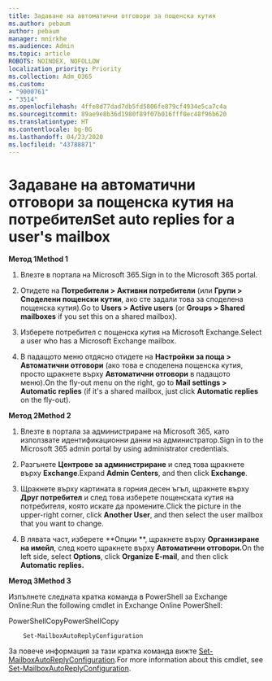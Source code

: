 ```yaml
---
title: Задаване на автоматични отговори за пощенска кутия
ms.author: pebaum
author: pebaum
manager: mnirkhe
ms.audience: Admin
ms.topic: article
ROBOTS: NOINDEX, NOFOLLOW
localization_priority: Priority
ms.collection: Adm_O365
ms.custom:
- "9000761"
- "3514"
ms.openlocfilehash: 4ffe8d77dad7db5fd5806fe879cf4934e5ca7c4a
ms.sourcegitcommit: 89ae9e8b36d1980f89f07b016fff0ec48f96b620
ms.translationtype: HT
ms.contentlocale: bg-BG
ms.lasthandoff: 04/23/2020
ms.locfileid: "43788871"
---
```

# <a name="set-auto-replies-for-a-users-mailbox"></a><span data-ttu-id="028da-102">Задаване на автоматични отговори за пощенска кутия на потребител</span><span class="sxs-lookup"><span data-stu-id="028da-102">Set auto replies for a user's mailbox</span></span>

<span data-ttu-id="028da-103">**Метод 1**</span><span class="sxs-lookup"><span data-stu-id="028da-103">**Method 1**</span></span>

1. <span data-ttu-id="028da-104">Влезте в портала на Microsoft 365.</span><span class="sxs-lookup"><span data-stu-id="028da-104">Sign in to the Microsoft 365 portal.</span></span>

2. <span data-ttu-id="028da-105">Отидете на **Потребители > Активни потребители** (или **Групи > Споделени пощенски кутии**, ако сте задали това за споделена пощенска кутия).</span><span class="sxs-lookup"><span data-stu-id="028da-105">Go to **Users > Active users** (or **Groups > Shared mailboxes** if you set this on a shared mailbox).</span></span>

3. <span data-ttu-id="028da-106">Изберете потребител с пощенска кутия на Microsoft Exchange.</span><span class="sxs-lookup"><span data-stu-id="028da-106">Select a user who has a Microsoft Exchange mailbox.</span></span>

4. <span data-ttu-id="028da-107">В падащото меню отдясно отидете на **Настройки за поща > Автоматични отговори** (ако това е споделена пощенска кутия, просто щракнете върху **Автоматични отговори** в падащото меню).</span><span class="sxs-lookup"><span data-stu-id="028da-107">On the fly-out menu on the right, go to **Mail settings > Automatic replies** (if it's a shared mailbox, just click **Automatic replies** on the fly-out).</span></span>

<span data-ttu-id="028da-108">**Метод 2**</span><span class="sxs-lookup"><span data-stu-id="028da-108">**Method 2**</span></span>

1. <span data-ttu-id="028da-109">Влезте в портала за администриране на Microsoft 365, като използвате идентификационни данни на администратор.</span><span class="sxs-lookup"><span data-stu-id="028da-109">Sign in to the Microsoft 365 admin portal by using administrator credentials.</span></span>

2. <span data-ttu-id="028da-110">Разгънете **Центрове за администриране** и след това щракнете върху **Exchange**.</span><span class="sxs-lookup"><span data-stu-id="028da-110">Expand **Admin Centers**, and then click **Exchange**.</span></span>

3. <span data-ttu-id="028da-111">Щракнете върху картината в горния десен ъгъл, щракнете върху **Друг потребител** и след това изберете пощенската кутия на потребителя, която искате да промените.</span><span class="sxs-lookup"><span data-stu-id="028da-111">Click the picture in the upper-right corner, click **Another User**, and then select the user mailbox that you want to change.</span></span>

4. <span data-ttu-id="028da-112">В лявата част, изберете \*\*Опции \*\*, щракнете върху **Организиране на имейл**, след което щракнете върху **Автоматични отговори.**</span><span class="sxs-lookup"><span data-stu-id="028da-112">On the left side, select **Options**, click **Organize E-mail**, and then click **Automatic replies.**</span></span>

<span data-ttu-id="028da-113">**Метод 3**</span><span class="sxs-lookup"><span data-stu-id="028da-113">**Method 3**</span></span>

<span data-ttu-id="028da-114">Изпълнете следната кратка команда в PowerShell за Exchange Online:</span><span class="sxs-lookup"><span data-stu-id="028da-114">Run the following cmdlet in Exchange Online PowerShell:</span></span>

<span data-ttu-id="028da-115">PowerShellCopy</span><span class="sxs-lookup"><span data-stu-id="028da-115">PowerShellCopy</span></span>

```
    Set-MailboxAutoReplyConfiguration
```

<span data-ttu-id="028da-116">За повече информация за тази кратка команда вижте [Set-MailboxAutoReplyConfiguration](https://docs.microsoft.com/powershell/module/exchange/mailboxes/set-mailboxautoreplyconfiguration).</span><span class="sxs-lookup"><span data-stu-id="028da-116">For more information about this cmdlet, see [Set-MailboxAutoReplyConfiguration](https://docs.microsoft.com/powershell/module/exchange/mailboxes/set-mailboxautoreplyconfiguration).</span></span>
